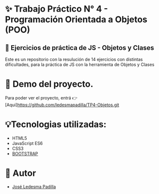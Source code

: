 # ✨ Trabajo Práctico N° 4 - Programación Orientada a Objetos (POO)

## 📓 Ejercicios de práctica de JS - Objetos y Clases

Este es un repositorio con la resulución de 14 ejercicios con distintas dificultades, para la práctica de JS con la herramienta de Objetos y Clases

# 🎇 Demo del proyecto.

Para poder ver el proyecto, entrá 👉 [Aqui]https://github.com/ledesmapadilla/TP4-Objetos.git

# 💡Tecnologias utilizadas:

- HTML5
- JavaScript ES6
- CSS3
- [BOOTSTRAP](https://getbootstrap.com/docs/5.3/getting-started/introduction/)

# 📢 Autor

- [José Ledesma Padilla](https://github.com/ledesmapadilla)
